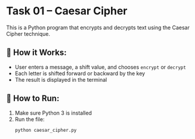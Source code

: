 # Task 01 – Caesar Cipher

This is a Python program that encrypts and decrypts text using the Caesar Cipher technique.

## 🔐 How it Works:
- User enters a message, a shift value, and chooses `encrypt` or `decrypt`
- Each letter is shifted forward or backward by the key
- The result is displayed in the terminal

## 🚀 How to Run:
1. Make sure Python 3 is installed
2. Run the file:
   ```bash
   python caesar_cipher.py
